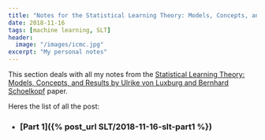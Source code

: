 ```yaml
---
title: "Notes for the Statistical Learning Theory: Models, Concepts, and Results paper"
date: 2018-11-16
tags: [machine learning, SLT]
header:
  image: "/images/icmc.jpg"
excerpt: "My personal notes"
--- 
```



This section deals with all my notes from the [Statistical Learning Theory: Models, Concepts, and Results by Ulrike von Luxburg and Bernhard Schoelkopf](https://arxiv.org/pdf/0810.4752.pdf) paper. 

Heres the list of all the post:

* ### [Part 1]({% post_url SLT/2018-11-16-slt-part1 %})

